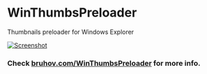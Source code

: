 # WinThumbsPreloader
Thumbnails preloader for Windows Explorer

[![Screenshot](https://bruhov.com/WinThumbsPreloader/images/preview.gif)](https://bruhov.com/WinThumbsPreloader/)

### Check [bruhov.com/WinThumbsPreloader](https://bruhov.com/WinThumbsPreloader/) for more info.
